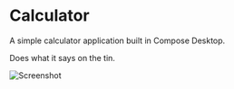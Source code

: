 # Calculator

A simple calculator application built in Compose Desktop.

Does what it says on the tin.

![Screenshot](https://user-images.githubusercontent.com/43236/156951828-f2196479-1476-4c41-8097-c96fcb132542.png)
